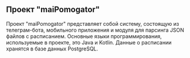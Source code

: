 ## Проект "maiPomogator"

Проект "maiPomogator" представляет собой систему, состоящую из телеграм-бота, мобильного приложения и модуля для парсинга JSON файлов с расписанием. Основные языки программирования, используемые в проекте, это Java и Kotlin. Данные о расписании хранятся в базе данных PostgreSQL.
